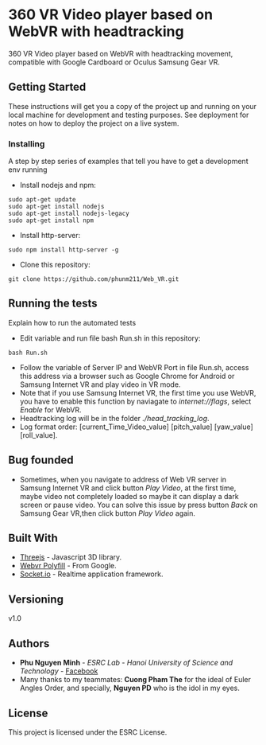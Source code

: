 # 360 VR Video player based on WebVR with headtracking
360 VR Video player based on WebVR with headtracking movement, compatible with Google Cardboard or Oculus Samsung Gear VR.
## Getting Started

These instructions will get you a copy of the project up and running on your local machine for development and testing purposes. See deployment for notes on how to deploy the project on a live system.

### Installing

A step by step series of examples that tell you have to get a development env running

* Install nodejs and npm:

```
sudo apt-get update
sudo apt-get install nodejs
sudo apt-get install nodejs-legacy
sudo apt-get install npm
```

* Install http-server:

```
sudo npm install http-server -g
```

* Clone this repository:

```
git clone https://github.com/phunm211/Web_VR.git
```

## Running the tests

Explain how to run the automated tests

* Edit variable and run file bash Run.sh in this repository:

```
bash Run.sh
```
* Follow the variable of Server IP and WebVR Port in file Run.sh, access this address via a browser such as Google Chrome for Android or Samsung Internet VR and play video in VR mode.
* Note that if you use Samsung Internet VR, the first time you use WebVR, you have to enable this function by naviagate to *internet://flags*, select *Enable* for WebVR.
* Headtracking log will be in the folder *./head_tracking_log*.
* Log format order: [current_Time_Video_value]  [pitch_value]   [yaw_value]  [roll_value].

## Bug founded

* Sometimes, when you navigate to address of Web VR server in Samsung Internet VR and click button *Play Video*, at the first time, maybe video not completely loaded so maybe it can display a dark screen or pause video. You can solve this issue by press button *Back* on Samsung Gear VR,then click button *Play Video* again.

## Built With

* [Threejs](https://threejs.org/) - Javascript 3D library.
* [Webvr Polyfill](https://github.com/googlevr/webvr-polyfill/) - From Google.
* [Socket.io](https://github.com/socketio/socket.io/) - Realtime application framework.

## Versioning

v1.0

## Authors

* **Phu Nguyen Minh** - *ESRC Lab - Hanoi University of Science and Technology* - [Facebook](https://facebook.com/ketromdeptrai)
* Many thanks to my teammates: **Cuong Pham The** for the ideal of Euler Angles Order, and specially, **Nguyen PD** who is the idol in my eyes.


## License

This project is licensed under the ESRC License.
